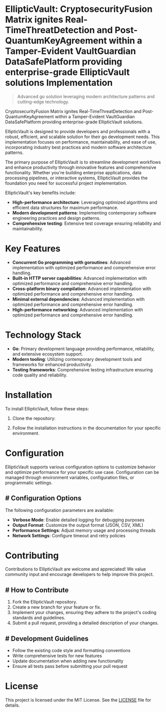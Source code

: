 <!-- fallback_EllipticVault_20250803030121_57890 -->

# EllipticVault: CryptosecurityFusion Matrix ignites Real-TimeThreatDetection and Post-QuantumKeyAgreement within a Tamper-Evident VaultGuardian DataSafePlatform providing enterprise-grade EllipticVault solutions Implementation
> Advanced go solution leveraging modern architecture patterns and cutting-edge technology.

CryptosecurityFusion Matrix ignites Real-TimeThreatDetection and Post-QuantumKeyAgreement within a Tamper-Evident VaultGuardian DataSafePlatform providing enterprise-grade EllipticVault solutions.

EllipticVault is designed to provide developers and professionals with a robust, efficient, and scalable solution for their go development needs. This implementation focuses on performance, maintainability, and ease of use, incorporating industry best practices and modern software architecture patterns.

The primary purpose of EllipticVault is to streamline development workflows and enhance productivity through innovative features and comprehensive functionality. Whether you're building enterprise applications, data processing pipelines, or interactive systems, EllipticVault provides the foundation you need for successful project implementation.

EllipticVault's key benefits include:

* **High-performance architecture**: Leveraging optimized algorithms and efficient data structures for maximum performance.
* **Modern development patterns**: Implementing contemporary software engineering practices and design patterns.
* **Comprehensive testing**: Extensive test coverage ensuring reliability and maintainability.

# Key Features

* **Concurrent Go programming with goroutines**: Advanced implementation with optimized performance and comprehensive error handling.
* **Built-in HTTP server capabilities**: Advanced implementation with optimized performance and comprehensive error handling.
* **Cross-platform binary compilation**: Advanced implementation with optimized performance and comprehensive error handling.
* **Minimal external dependencies**: Advanced implementation with optimized performance and comprehensive error handling.
* **High-performance networking**: Advanced implementation with optimized performance and comprehensive error handling.

# Technology Stack

* **Go**: Primary development language providing performance, reliability, and extensive ecosystem support.
* **Modern tooling**: Utilizing contemporary development tools and frameworks for enhanced productivity.
* **Testing frameworks**: Comprehensive testing infrastructure ensuring code quality and reliability.

# Installation

To install EllipticVault, follow these steps:

1. Clone the repository:


2. Follow the installation instructions in the documentation for your specific environment.

# Configuration

EllipticVault supports various configuration options to customize behavior and optimize performance for your specific use case. Configuration can be managed through environment variables, configuration files, or programmatic settings.

## # Configuration Options

The following configuration parameters are available:

* **Verbose Mode**: Enable detailed logging for debugging purposes
* **Output Format**: Customize the output format (JSON, CSV, XML)
* **Performance Settings**: Adjust memory usage and processing threads
* **Network Settings**: Configure timeout and retry policies

# Contributing

Contributions to EllipticVault are welcome and appreciated! We value community input and encourage developers to help improve this project.

## # How to Contribute

1. Fork the EllipticVault repository.
2. Create a new branch for your feature or fix.
3. Implement your changes, ensuring they adhere to the project's coding standards and guidelines.
4. Submit a pull request, providing a detailed description of your changes.

## # Development Guidelines

* Follow the existing code style and formatting conventions
* Write comprehensive tests for new features
* Update documentation when adding new functionality
* Ensure all tests pass before submitting your pull request

# License

This project is licensed under the MIT License. See the [LICENSE](https://github.com/gary111868/EllipticVault/blob/main/LICENSE) file for details.
